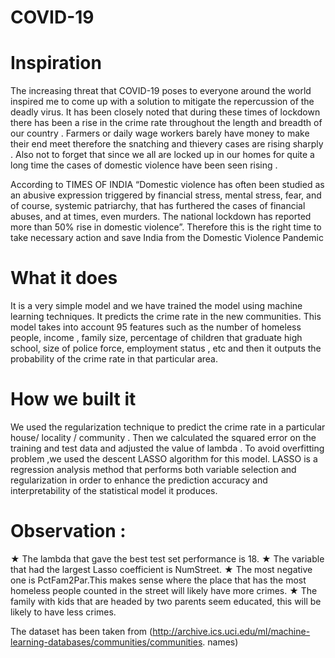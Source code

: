 # COVID-19

# Inspiration
The increasing threat that COVID-19 poses to everyone around the world inspired me to come up with a solution to mitigate the repercussion of the deadly virus. It has been closely noted that during these times of lockdown there has been a rise in the crime rate throughout the length and breadth of our country . Farmers or daily wage workers barely have money to make their end meet therefore the snatching and thievery cases are rising sharply . Also not to forget that since we all are locked up in our homes 
for quite a long time the cases of domestic violence have been seen rising .

According to TIMES OF INDIA
“Domestic violence has often been studied as an abusive expression triggered by financial stress, mental stress, fear, and of course, systemic patriarchy, that has furthered the cases of financial abuses, and at times, even murders. The national lockdown has reported more than 50% rise in domestic violence”. Therefore this is the right time to take necessary action and save India from the Domestic Violence Pandemic

# What it does
It is a very simple model and we have trained the model using machine learning techniques. It predicts the crime rate in the new communities. This model takes into account 95 features such as the number of homeless people, income , family size, percentage of children that graduate high school, size of police force, employment status , etc and then it outputs the probability of the crime rate in that particular area.


# How we built it
We used the regularization technique to predict the crime rate in a particular house/ locality / community . Then we calculated the squared error on the training and test data and adjusted the value of lambda . To avoid overfitting problem ,we used the descent LASSO algorithm for this model. LASSO is a regression analysis method that performs both variable selection and regularization in order to enhance the prediction accuracy and interpretability of the statistical model it produces.

# Observation :
★ The lambda that gave the best test set performance is 18.
★ The variable that had the largest Lasso coefficient is NumStreet.
★ The most negative one is PctFam2Par.This makes sense where the place that
has the most homeless people counted in the street will likely have more crimes.
★ The family with kids that are headed by two parents seem educated, this will be
likely to have less crimes.

The dataset has been taken from
(http://archive.ics.uci.edu/ml/machine-learning-databases/communities/communities.
names)
